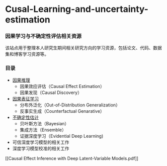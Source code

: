 # Cusal-Learning-and-uncertainty-estimation
### 因果学习与不确定性评估相关资源

该站点用于整理本人研究生期间相关研究方向的学习资源，包括论文、代码、数据集和博客学习资源等。
### 目录
- [因果推理](https://github.com/ScorpioBao/Causal-Learning-and-Uncertainty-Estimation/tree/master/Causal%20Learning)
	- 因果效应评估（Causal Effect Estimation）
	- 因果发现（Causal Discovery）
- [因果表征学习](https://github.com/ScorpioBao/Causal-Learning-and-Uncertainty-Estimation/tree/master/Causal%20Representation%20Learning)
	- 分布外泛化（Out-of-Distribution Generalization）
	- 反事实生成（Counterfactual Genarative）
- [不确定性估计](https://github.com/ScorpioBao/Causal-Learning-and-Uncertainty-Estimation/tree/master/Uncertainty%20Estimation)
	- 贝叶斯方法（Bayesian）
	- 集成方法（Ensemble）
	- 证据深度学习（Evidential Deep Learning)
- 可信深度学习模型的相关工作
- 深度学习模型校准的相关工作

[[Causal Effect Inference with Deep Latent-Variable Models.pdf]]
